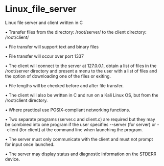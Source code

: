 # Linux_file_server
Linux file server and client written in C

• Transfer files from the directory: /root/server/ to the client directory: /root/client/

• File transfer will support text and binary files

• File transfer will occur over port 1337

• The client will connect to the server at 127.0.0.1, obtain a list of files in the /root/server directory and
present a menu to the user with a list of files and the option of downloading one of the files or exiting.

• File lengths will be checked before and after file transfer.

• The client will also be written in C and run on a Kali Linux OS, but from the /root/client directory.

• Where practical use POSIX-compliant networking functions.

• Two separate programs (server.c and client.c) are required but they may be combined into one program
if the user specifies --server (for server) or --client (for client) at the command line when launching the
program.

• The server must only communicate with the client and must not prompt for input once launched.

• The server may display status and diagnostic information on the STDERR device.

